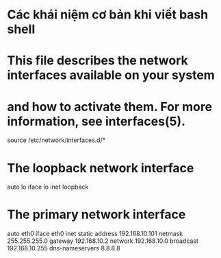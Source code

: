 # Các khái niệm cơ bản khi viết bash shell



# This file describes the network interfaces available on your system
# and how to activate them. For more information, see interfaces(5).

source /etc/network/interfaces.d/*

# The loopback network interface
auto lo
iface lo inet loopback

# The primary network interface
auto eth0
iface eth0 inet static
address 192.168.10.101
netmask 255.255.255.0
gateway 192.168.10.2
network 192.168.10.0
broadcast 192.168.10.255
dns-nameservers 8.8.8.8
